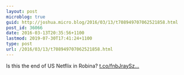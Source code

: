 ```yaml
---
layout: post
microblog: true
guid: http://joshua.micro.blog/2016/03/13/t708949707062521858.html
post_id: 36066
date: 2016-03-13T20:35:56+1100
lastmod: 2019-07-30T17:41:24+1100
type: post
url: /2016/03/13/t708949707062521858.html
---
```

Is this the end of US Netflix in Robina? [t.co/fnbJraySz...](https://t.co/fnbJraySz8)
